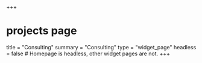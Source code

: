 +++
# projects page
title = "Consulting"
summary = "Consulting"
type = "widget_page"
headless = false  # Homepage is headless, other widget pages are not.
+++
